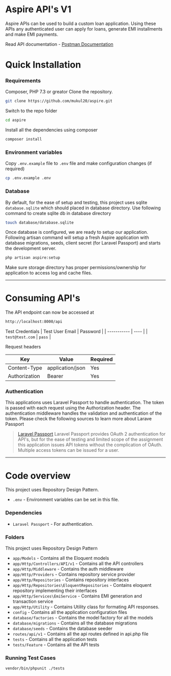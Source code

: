 # Aspire API's V1
Aspire APIs can be used to build a custom loan application. Using these APIs any authenticated user can apply for loans, generate EMI installments and make EMI payments.

Read API documentation - [Postman Documentation](https://documenter.getpostman.com/view/665369/TzeTJpkx)
# Quick Installation
### Requirements
Composer, PHP 7.3 or greator
Clone the repository.
```sh
git clone https://github.com/mukul20/aspire.git
```
Switch to the repo folder
```sh
cd aspire
```
Install all the dependencies using composer
```sh
composer install
```
### Environment variables
Copy `.env.example` file to `.env` file and make configuration changes (if required)
```sh
cp .env.example .env
```
### Database
By default, for the ease of setup and testing, this project uses sqlite `database.sqlite` which should placed in database directory.
Use following command to create sqlite db in database directory
```sh
touch database/database.sqlite
```
Once database is configured, we are ready to setup our application. Following artisan command will setup a fresh Aspire application with database migrations, seeds, client secret (for Laravel Passport) and starts the development server.
```sh
php artisan aspire:setup
```
Make sure storage directory has proper permissions/ownership for application to access log and cache files.
***
# Consuming API's
The API endpoint can now be accessed at
```sh
http://localhost:8000/api
```
Test Credentials
| Test User Email   | Password  |
| -----------       |  ----     |
| `test@test.com`   | `pass`    |
 
Request headers

| Key           | Value                 | Required  |
| -----------   | -----------           |  ----     |
| Content-Type  | application/json      | Yes       |
| Authorization | Bearer <accessToken>  | Yes       |

### Authentication
This applications uses Laravel Passport to handle authentication. The token is passed with each request using the Authorization header. The authentication middleware handles the validation and authentication of the token. Please check the following sources to learn more about Larave Passport
> [Laravel Passport](https://laravel.com/docs/8.x/passport)
Laravel Passport provides OAuth 2 authentication for API's, but for the ease of testing and limited scope of the assignment this application issues API tokens without the complication of OAuth.
Multiple access tokens can be issued for a user.
***
# Code overview
This project uses Repository Design Pattern.

* `.env` - Environment variables can be set in this file.

### Dependencies
* `Laravel Passport` - For authentication.
### Folders
This project uses Repository Design Pattern
* `app/Models` - Contains all the Eloquent models
* `app/Http/Controllers/API/v1` - Contains all the API controllers
* `app/Http/Middleware` - Contains the auth middleware
* `app/Http/Providers` - Contains repository service provider
* `app/Http/Repositories` - Contains repository interfaces
* `app/Http/Repositories\EloquentRepositories` - Contains eloquent repository implementing their interfaces
* `app/Http/Services\EmiService` - Contains EMI generation and transaction service
* `app/Http/Utility` - Contains Utility class for formating API responses.
* `config` - Contains all the application configuration files
* `database/factories` - Contains the model factory for all the models
* `database/migrations` - Contains all the database migrations
* `database/seeds` - Contains the database seeder
* `routes/api/v1` - Contains all the api routes defined in api.php file
* `tests` - Contains all the application tests
* `tests/Feature` - Contains all the API tests
### Running Test Cases

```sh
vendor/bin/phpunit ./tests
```